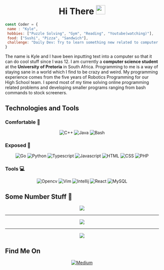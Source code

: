 <div align="center">
<h1>Hi There <img src="https://raw.githubusercontent.com/MartinHeinz/MartinHeinz/master/wave.gif" width="30px">
</h1></div>


```javascript
const Coder = {
 name : "Kyle",
 hobbies: ["Puzzle Solving", "Gym", "Reading", "Youtube(watching)"],
 food: ["Sushi", "Pizza", "Sandwich"],
 challenge: "Daily Dev: Try to learn something new related to computer science"
}
```

The name is Kyle and I have been inputting text into a computer so that it can do cool stuff since I was 12. I am currently a **computer science student** at the **University of Pretoria** in South Africa. Programming to me is a way of staying sane in a world which I find to be crazy and weird.
My programming experience comes from the five years of Robotics Programming for our High School team. I spend most of my time solving online
programming related problems and developing smaller programs ranging from bash commands to stock screeners.

## Technologies and Tools 

### Comfortable 🔧
<div align="center">

![C++](https://img.shields.io/badge/🔧-C++-blue)
![Java](https://img.shields.io/badge/🔧-Java-red)
![Bash](https://img.shields.io/badge/🔧-Bash-black)

</div>


### Exposed 🔧
<div align="center">

![Go](https://img.shields.io/badge/🔧-Go-blue)
![Python](https://img.shields.io/badge/🔧-Python-yellow)
![Typescript](https://img.shields.io/badge/🔧-Typescript-lightblue)
![Javascript](https://img.shields.io/badge/🔧-Javascript-black)
![HTML](https://img.shields.io/badge/🔧-HTML-orange)
![CSS](https://img.shields.io/badge/🔧-CSS-purple)
![PHP](https://img.shields.io/badge/🔧-PHP-lime)

</div>

### Tools 💻
<div align="center">

![Opencv](https://img.shields.io/badge/🔧-Opencv-cyan?style=flat-square)
![Vim](https://img.shields.io/badge/🔧-Vim-green?style=flat-square)
![Intellij](https://img.shields.io/badge/🔧-Intellij-orange?style=flat-square)
![React](https://img.shields.io/badge/🔧-React-blue?style=flat-square)
![MySQL](https://img.shields.io/badge/🔧-MySQL-magenta?style=flat-square)

</div>

## Some Number Stuff 🧮

<div align="center">
<img align="center" src="http://github-readme-streak-stats.herokuapp.com?user=sKorpion19091&theme=nord&hide_border=true">
<hr /> 
<img align="center" src="https://activity-graph.herokuapp.com/graph?username=sKorpion19091&theme=github">
<hr />
<img align="center" src="https://github-readme-stats.vercel.app/api/top-langs/?username=sKorpion19091&show_icons=true&theme=nord">
</div>

## Find Me On
<div align="center">
 <a href="https://skorpion19091.medium.com/">
  
![Medium](https://img.shields.io/badge/-Medium-black?logo=medium)

 </a>
</div>

